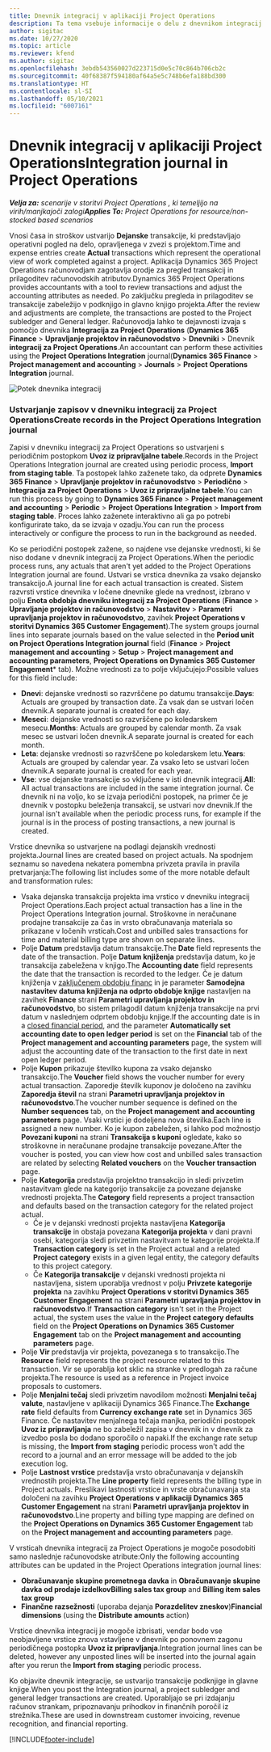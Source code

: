 ```yaml
---
title: Dnevnik integracij v aplikaciji Project Operations
description: Ta tema vsebuje informacije o delu z dnevnikom integracij v aplikaciji Project Operations.
author: sigitac
ms.date: 10/27/2020
ms.topic: article
ms.reviewer: kfend
ms.author: sigitac
ms.openlocfilehash: 3ebdb543560027d223715d0e5c70c864b706cb2c
ms.sourcegitcommit: 40f68387f594180af64a5e5c748b6efa188bd300
ms.translationtype: HT
ms.contentlocale: sl-SI
ms.lasthandoff: 05/10/2021
ms.locfileid: "6007161"
---
```

# <a name="integration-journal-in-project-operations"></a><span data-ttu-id="3743c-103">Dnevnik integracij v aplikaciji Project Operations</span><span class="sxs-lookup"><span data-stu-id="3743c-103">Integration journal in Project Operations</span></span>

<span data-ttu-id="3743c-104">_**Velja za:** scenarije v storitvi Project Operations , ki temeljijo na virih/manjkajoči zalogi_</span><span class="sxs-lookup"><span data-stu-id="3743c-104">_**Applies To:** Project Operations for resource/non-stocked based scenarios_</span></span>

<span data-ttu-id="3743c-105">Vnosi časa in stroškov ustvarijo **Dejanske** transakcije, ki predstavljajo operativni pogled na delo, opravljenega v zvezi s projektom.</span><span class="sxs-lookup"><span data-stu-id="3743c-105">Time and expense entries create **Actual** transactions which represent the operational view of work completed against a project.</span></span> <span data-ttu-id="3743c-106">Aplikacija Dynamics 365 Project Operations računovodjam zagotavlja orodje za pregled transakcij in prilagoditev računovodskih atributov.</span><span class="sxs-lookup"><span data-stu-id="3743c-106">Dynamics 365 Project Operations provides accountants with a tool to review transactions and adjust the accounting attributes as needed.</span></span> <span data-ttu-id="3743c-107">Po zaključku pregleda in prilagoditev se transakcije zabeležijo v podknjigo in glavno knjigo projekta.</span><span class="sxs-lookup"><span data-stu-id="3743c-107">After the review and adjustments are complete, the transactions are posted to the Project subledger and General ledger.</span></span> <span data-ttu-id="3743c-108">Računovodja lahko te dejavnosti izvaja s pomočjo dnevnika **Integracija za Project Operations** (**Dynamics 365 Finance** > **Upravljanje projektov in računovodstvo** > **Dnevniki** >  Dnevnik **integracij za Project Operations**.</span><span class="sxs-lookup"><span data-stu-id="3743c-108">An accountant can perform these activities using the **Project Operations Integration** journal(**Dynamics 365 Finance** > **Project management and accounting** > **Journals** > **Project Operations Integration** journal.</span></span>

![Potek dnevnika integracij](./media/IntegrationJournal.png)

### <a name="create-records-in-the-project-operations-integration-journal"></a><span data-ttu-id="3743c-110">Ustvarjanje zapisov v dnevniku integracij za Project Operations</span><span class="sxs-lookup"><span data-stu-id="3743c-110">Create records in the Project Operations Integration journal</span></span>

<span data-ttu-id="3743c-111">Zapisi v dnevniku integracij za Project Operations so ustvarjeni s periodičnim postopkom **Uvoz iz pripravljalne tabele**.</span><span class="sxs-lookup"><span data-stu-id="3743c-111">Records in the Project Operations Integration journal are created using periodic process, **Import from staging table**.</span></span> <span data-ttu-id="3743c-112">Ta postopek lahko zaženete tako, da odprete **Dynamics 365 Finance** > **Upravljanje projektov in računovodstvo** > **Periodično** > **Integracija za Project Operations** > **Uvoz iz pripravljalne tabele**.</span><span class="sxs-lookup"><span data-stu-id="3743c-112">You can run this process by going to **Dynamics 365 Finance** > **Project management and accounting** > **Periodic** > **Project Operations Integration** > **Import from staging table**.</span></span> <span data-ttu-id="3743c-113">Proces lahko zaženete interaktivno ali ga po potrebi konfigurirate tako, da se izvaja v ozadju.</span><span class="sxs-lookup"><span data-stu-id="3743c-113">You can run the process interactively or configure the process to run in the background as needed.</span></span>

<span data-ttu-id="3743c-114">Ko se periodični postopek zažene, so najdene vse dejanske vrednosti, ki še niso dodane v dnevnik integracij za Project Operations.</span><span class="sxs-lookup"><span data-stu-id="3743c-114">When the periodic process runs, any actuals that aren't yet added to the Project Operations Integration journal are found.</span></span> <span data-ttu-id="3743c-115">Ustvari se vrstica dnevnika za vsako dejansko transakcijo.</span><span class="sxs-lookup"><span data-stu-id="3743c-115">A journal line for each actual transaction is created.</span></span>
<span data-ttu-id="3743c-116">Sistem razvrsti vrstice dnevnika v ločene dnevnike glede na vrednost, izbrano v polju **Enota obdobja dnevniku integracij za Project Operations** (**Finance** > **Upravljanje projektov in računovodstvo** > **Nastavitev** > **Parametri upravljanja projektov in računovodstvo**, zavihek **Project Operations v storitvi Dynamics 365 Customer Engagement**).</span><span class="sxs-lookup"><span data-stu-id="3743c-116">The system groups journal lines into separate journals based on the value selected in the **Period unit on Project Operations Integration journal** field (**Finance** > **Project management and accounting** > **Setup** > **Project management and accounting parameters**, **Project Operations on Dynamics 365 Customer Engagement**\* tab).</span></span> <span data-ttu-id="3743c-117">Možne vrednosti za to polje vključujejo:</span><span class="sxs-lookup"><span data-stu-id="3743c-117">Possible values for this field include:</span></span>

  - <span data-ttu-id="3743c-118">**Dnevi**: dejanske vrednosti so razvrščene po datumu transakcije.</span><span class="sxs-lookup"><span data-stu-id="3743c-118">**Days**: Actuals are grouped by transaction date.</span></span> <span data-ttu-id="3743c-119">Za vsak dan se ustvari ločen dnevnik.</span><span class="sxs-lookup"><span data-stu-id="3743c-119">A separate journal is created for each day.</span></span>
  - <span data-ttu-id="3743c-120">**Meseci**: dejanske vrednosti so razvrščene po koledarskem mesecu.</span><span class="sxs-lookup"><span data-stu-id="3743c-120">**Months**: Actuals are grouped by calendar month.</span></span> <span data-ttu-id="3743c-121">Za vsak mesec se ustvari ločen dnevnik.</span><span class="sxs-lookup"><span data-stu-id="3743c-121">A separate journal is created for each month.</span></span>
  - <span data-ttu-id="3743c-122">**Leta**: dejanske vrednosti so razvrščene po koledarskem letu.</span><span class="sxs-lookup"><span data-stu-id="3743c-122">**Years**: Actuals are grouped by calendar year.</span></span> <span data-ttu-id="3743c-123">Za vsako leto se ustvari ločen dnevnik.</span><span class="sxs-lookup"><span data-stu-id="3743c-123">A separate journal is created for each year.</span></span>
  - <span data-ttu-id="3743c-124">**Vse**: vse dejanske transakcije so vključene v isti dnevnik integracij.</span><span class="sxs-lookup"><span data-stu-id="3743c-124">**All**: All actual transactions are included in the same integration journal.</span></span> <span data-ttu-id="3743c-125">Če dnevnik ni na voljo, ko se izvaja periodični postopek, na primer če je dnevnik v postopku beleženja transakcij, se ustvari nov dnevnik.</span><span class="sxs-lookup"><span data-stu-id="3743c-125">If the journal isn't available when the periodic process runs, for example if the journal is in the process of posting transactions, a new journal is created.</span></span>

<span data-ttu-id="3743c-126">Vrstice dnevnika so ustvarjene na podlagi dejanskih vrednosti projekta.</span><span class="sxs-lookup"><span data-stu-id="3743c-126">Journal lines are created based on project actuals.</span></span> <span data-ttu-id="3743c-127">Na spodnjem seznamu so navedena nekatera pomembna privzeta pravila in pravila pretvarjanja:</span><span class="sxs-lookup"><span data-stu-id="3743c-127">The following list includes some of the more notable default and transformation rules:</span></span>

  - <span data-ttu-id="3743c-128">Vsaka dejanska transakcija projekta ima vrstico v dnevniku integracij Project Operations.</span><span class="sxs-lookup"><span data-stu-id="3743c-128">Each project actual transaction has a line in the Project Operations Integration journal.</span></span> <span data-ttu-id="3743c-129">Stroškovne in neračunane prodajne transakcije za čas in vrsto obračunavanja materiala so prikazane v ločenih vrsticah.</span><span class="sxs-lookup"><span data-stu-id="3743c-129">Cost and unbilled sales transactions for time and material billing type are shown on separate lines.</span></span>
  - <span data-ttu-id="3743c-130">Polje **Datum** predstavlja datum transakcije.</span><span class="sxs-lookup"><span data-stu-id="3743c-130">The **Date** field represents the date of the transaction.</span></span> <span data-ttu-id="3743c-131">Polje **Datum knjiženja** predstavlja datum, ko je transakcija zabeležena v knjigo.</span><span class="sxs-lookup"><span data-stu-id="3743c-131">The **Accounting date** field represents the date that the transaction is recorded to the ledger.</span></span> <span data-ttu-id="3743c-132">Če je datum knjiženja v [zaključenem obdobju financ](/dynamics365/finance/general-ledger/close-general-ledger-at-period-end) in je parameter **Samodejna nastavitev datuma knjiženja na odprto obdobje knjige** nastavljen na zavihek **Finance** strani **Parametri upravljanja projektov in računovodstvo**, bo sistem prilagodil datum knjiženja transakcije na prvi datum v naslednjem odprtem obdobju knjige.</span><span class="sxs-lookup"><span data-stu-id="3743c-132">If the accounting date is in a [closed financial period](/dynamics365/finance/general-ledger/close-general-ledger-at-period-end), and the parameter **Automatically set accounting date to open ledger period** is set on the **Financial** tab of the **Project management and accounting parameters** page, the system will adjust the accounting date of the transaction to the first date in next open ledger period.</span></span>
  - <span data-ttu-id="3743c-133">Polje **Kupon** prikazuje številko kupona za vsako dejansko transakcijo.</span><span class="sxs-lookup"><span data-stu-id="3743c-133">The **Voucher** field shows the voucher number for every actual transaction.</span></span> <span data-ttu-id="3743c-134">Zaporedje številk kuponov je določeno na zavihku **Zaporedja števil** na strani **Parametri upravljanja projektov in računovodstvo**.</span><span class="sxs-lookup"><span data-stu-id="3743c-134">The voucher number sequence is defined on the **Number sequences** tab, on the **Project management and accounting parameters** page.</span></span> <span data-ttu-id="3743c-135">Vsaki vrstici je dodeljena nova številka.</span><span class="sxs-lookup"><span data-stu-id="3743c-135">Each line is assigned a new number.</span></span> <span data-ttu-id="3743c-136">Ko je kupon zabeležen, si lahko pod možnostjo **Povezani kuponi** na strani **Transakcija s kuponi** ogledate, kako so stroškovne in neračunane prodajne transakcije povezane.</span><span class="sxs-lookup"><span data-stu-id="3743c-136">After the voucher is posted, you can view how cost and unbilled sales transaction are related by selecting **Related vouchers** on the **Voucher transaction** page.</span></span>
  - <span data-ttu-id="3743c-137">Polje **Kategorija** predstavlja projektno transakcijo in sledi privzetim nastavitvam glede na kategorijo transakcije za povezane dejanske vrednosti projekta.</span><span class="sxs-lookup"><span data-stu-id="3743c-137">The **Category** field represents a project transaction and defaults based on the transaction category for the related project actual.</span></span>
    - <span data-ttu-id="3743c-138">Če je v dejanski vrednosti projekta nastavljena **Kategorija transakcije** in obstaja povezana **Kategorija projekta** v dani pravni osebi, kategorija sledi privzetim nastavitvam te kategorije projekta.</span><span class="sxs-lookup"><span data-stu-id="3743c-138">If **Transaction category** is set in the Project actual and a related **Project category** exists in a given legal entity, the category defaults to this project category.</span></span>
    - <span data-ttu-id="3743c-139">Če **Kategorija transakcije** v dejanski vrednosti projekta ni nastavljena, sistem uporablja vrednost v polju **Privzete kategorije projekta** na zavihku **Project Operations v storitvi Dynamics 365 Customer Engagement** na strani **Parametri upravljanja projektov in računovodstvo**.</span><span class="sxs-lookup"><span data-stu-id="3743c-139">If **Transaction category** isn't set in the Project actual, the system uses the value in the **Project category defaults** field on the **Project Operations on Dynamics 365 Customer Engagement** tab on the **Project management and accounting parameters** page.</span></span>
  - <span data-ttu-id="3743c-140">Polje **Vir** predstavlja vir projekta, povezanega s to transakcijo.</span><span class="sxs-lookup"><span data-stu-id="3743c-140">The **Resource** field represents the project resource related to this transaction.</span></span> <span data-ttu-id="3743c-141">Vir se uporablja kot sklic na stranke v predlogah za račune projekta.</span><span class="sxs-lookup"><span data-stu-id="3743c-141">The resource is used as a reference in Project invoice proposals to customers.</span></span>
  - <span data-ttu-id="3743c-142">Polje **Menjalni tečaj** sledi privzetim navodilom možnosti **Menjalni tečaj valute**, nastavljene v aplikaciji Dynamics 365 Finance.</span><span class="sxs-lookup"><span data-stu-id="3743c-142">The **Exchange rate** field defaults from **Currency exchange rate** set in Dynamics 365 Finance.</span></span> <span data-ttu-id="3743c-143">Če nastavitev menjalnega tečaja manjka, periodični postopek **Uvoz iz pripravljanja** ne bo zabeležil zapisa v dnevnik in v dnevnik za izvedbo posla bo dodano sporočilo o napaki.</span><span class="sxs-lookup"><span data-stu-id="3743c-143">If the exchange rate setup is missing, the **Import from staging** periodic process won't add the record to a journal and an error message will be added to the job execution log.</span></span>
  - <span data-ttu-id="3743c-144">Polje **Lastnost vrstice** predstavlja vrsto obračunavanja v dejanskih vrednostih projekta.</span><span class="sxs-lookup"><span data-stu-id="3743c-144">The **Line property** field represents the billing type in Project actuals.</span></span> <span data-ttu-id="3743c-145">Preslikavi lastnosti vrstice in vrste obračunavanja sta določeni na zavihku **Project Operations v aplikaciji Dynamics 365 Customer Engagement** na strani **Parametri upravljanja projektov in računovodstvo**.</span><span class="sxs-lookup"><span data-stu-id="3743c-145">Line property and billing type mapping are defined on the **Project Operations on Dynamics 365 Customer Engagement** tab on the **Project management and accounting parameters** page.</span></span>

<span data-ttu-id="3743c-146">V vrsticah dnevnika integracij za Project Operations je mogoče posodobiti samo naslednje računovodske atribute:</span><span class="sxs-lookup"><span data-stu-id="3743c-146">Only the following accounting attributes can be updated in the Project Operations integration journal lines:</span></span>

- <span data-ttu-id="3743c-147">**Obračunavanje skupine prometnega davka** in **Obračunavanje skupine davka od prodaje izdelkov**</span><span class="sxs-lookup"><span data-stu-id="3743c-147">**Billing sales tax group** and **Billing item sales tax group**</span></span>
- <span data-ttu-id="3743c-148">**Finančne razsežnosti** (uporaba dejanja **Porazdelitev zneskov**)</span><span class="sxs-lookup"><span data-stu-id="3743c-148">**Financial dimensions** (using the **Distribute amounts** action)</span></span>

<span data-ttu-id="3743c-149">Vrstice dnevnika integracij je mogoče izbrisati, vendar bodo vse neobjavljene vrstice znova vstavljene v dnevnik po ponovnem zagonu periodičnega postopka **Uvoz iz pripravljanja**.</span><span class="sxs-lookup"><span data-stu-id="3743c-149">Integration journal lines can be deleted, however any unposted lines will be inserted into the journal again after you rerun the **Import from staging** periodic process.</span></span>

<span data-ttu-id="3743c-150">Ko objavite dnevnik integracije, se ustvarijo transakcije podknjige in glavne knjige.</span><span class="sxs-lookup"><span data-stu-id="3743c-150">When you post the Integration journal, a project subledger and general ledger transactions are created.</span></span> <span data-ttu-id="3743c-151">Uporabljajo se pri izdajanju računov strankam, pripoznavanju prihodkov in finančnih poročil iz strežnika.</span><span class="sxs-lookup"><span data-stu-id="3743c-151">These are used in downstream customer invoicing, revenue recognition, and financial reporting.</span></span>


[!INCLUDE[footer-include](../includes/footer-banner.md)]
